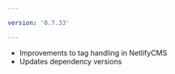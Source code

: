 ```yaml
---

version: '0.7.33'

---
```


- Improvements to tag handling in NetlifyCMS
- Updates dependency versions
